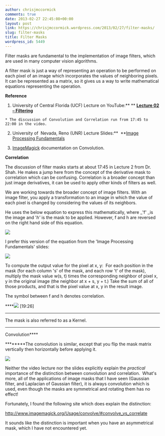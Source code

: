 ```yaml
---
author: chrisjmccormick
comments: true
date: 2013-02-27 22:45:08+00:00
layout: post
link: https://chrisjmccormick.wordpress.com/2013/02/27/filter-masks/
slug: filter-masks
title: Filter Masks
wordpress_id: 5449
---
```


Filter masks are fundamental to the implementation of image filters, which are used in many computer vision algorithms.

A filter mask is just a way of representing an operation to be performed on each pixel of an image which incorporates the values of neighboring pixels. It can be represented as a matrix, so it gives us a way to write mathematical equations representing the operation.

**Reference**



	
  1. University of Central Florida (UCF) Lecture on YouTube:** ** **[Lecture 02 – Filtering](http://www.youtube.com/watch?v=1THuCOKNn6U)**

	
    * The discussion of Convolution and Correlation run from 17:45 to 22:00 in the video.




	
  2. University of  Nevada, Reno (UNR) Lecture Slides:**  **[Image Processing Fundamentals](http://www.cse.unr.edu/~bebis/CS474/Lectures/SpatialFiltering.ppt)

	
  3. [ImageMagick](http://www.imagemagick.org/Usage/convolve/) documentation on Convolution.




****Correlation****

The discussion of filter masks starts at about 17:45 in Lecture 2 from Dr. Shah. He makes a jump here from the concept of the derivative mask to correlation which can be confusing. Correlation is a broader concept than just image derivatives, it can be used to apply other kinds of filters as well.

We are working towards the broader concept of image filters. With an image filter, you apply a transformation to an image in which the value of each pixel is changed by considering the values of its neighbors.

He uses the below equation to express this mathematically, where _'f' _is the image and '_h'_ is the mask to be applied. However, f and h are reversed on the right hand side of this equation.

****![](https://lh6.googleusercontent.com/wrvyBOSBimOBze7SFc4ZZojtNqNwn7ewrVuNBVKXwGf6qGQHyM4FQ23wk5WA0HIE6QzORIAWcUWwKFhWVXEURx5Tvyk6x9YVgkD5rjsSCChW7FohNkkoSaCi)****

I prefer this version of the equation from the 'Image Processing Fundamentals' slides:

**![](https://lh3.googleusercontent.com/QWZKIBqjuMWcY_MB1x0M-4zb_ec1EVUo30KDSL8TQ8mgirz32sZuGYJ22S1KPh8Ot1Cw0uBza_qoSXpsvSJLzQbt6dvh_b6QxNTlIJkZ_SNrnHroP-F9rKZM)**

To compute the output value for the pixel at x, y:  For each position in the mask (for each column 's' of the mask, and each row 't' of the mask), multiply the mask value w(s, t) times the corresponding neighbor of pixel x, y in the original image (the neighbor at x + s, y + t.) Take the sum of all of those products, and that is the pixel value at x, y in the result image.

The symbol between f and h denotes correlation.

****![](https://lh3.googleusercontent.com/32XmgWiTtYGKddpefnBXs9tFSyfIvDE31TN6hs_PYrWb_lAQGpM6oOF7cvIL9jRmlt2cJoMOTS0drDEhEPnwIkCwC7F4dVYiedVk9nYxdnl-t8AvaIaNViIi)
[19:26]
****

The mask is also referred to as a Kernel.

****
Convolution****

********The convolution is similar, except that you flip the mask matrix vertically then horizontally before applying it.

**![](https://lh6.googleusercontent.com/NmvsgSVGR1IB6UAg4wA1YYACYfOl53OeDVlp4Ol_vyXbEyfvEylFnyZ4eZ8cfbZdBVZ_SnxEnK32r-cS6UZBfJa16c6KBsPxzT4LXxtJM93vD2PfE9m1sfYg)**



Neither the video lecture nor the slides explicitly explain the _practical_ importance of the distinction between convolution and correlation.  What's more, all of the applications of image masks that I have seen (Gaussian filter, and Laplacian of Gaussian filter), it is always convolution which is used, even though the masks are symmetrical and rotating them has no effect!

Fortunately, I found the following site which does explain the distinction:

http://www.imagemagick.org/Usage/convolve/#convolve_vs_correlate

It sounds like the distinction is important when you have an asymmetrical mask, which I have not encountered yet.
